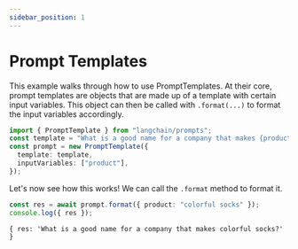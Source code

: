 ```yaml
---
sidebar_position: 1
---
```


# Prompt Templates

This example walks through how to use PromptTemplates. At their core, prompt templates are objects that are made up of a template with certain input variables. This object can then be called with `.format(...)` to format the input variables accordingly.

```typescript
import { PromptTemplate } from "langchain/prompts";
const template = "What is a good name for a company that makes {product}?";
const prompt = new PromptTemplate({
  template: template,
  inputVariables: ["product"],
});
```

Let's now see how this works! We can call the `.format` method to format it.

```typescript
const res = await prompt.format({ product: "colorful socks" });
console.log({ res });
```

```shell
{ res: 'What is a good name for a company that makes colorful socks?' }
```

